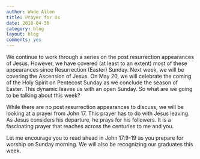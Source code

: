 ```yaml
---
author: Wade Allen
title: Prayer for Us
date: 2018-04-30
category: blog
layout: blog
comments: yes
---
```

 
We continue to work through a series on the post resurrection appearances of Jesus. However, we have covered (at least to an extent) most of these appearances since Resurrection (Easter) Sunday. Next week, we will be covering the Ascension of Jesus. On May 20, we will celebrate the coming of the Holy Spirit on Pentecost Sunday as we conclude the season of Easter. This dynamic leaves us with an open Sunday. So what are we going to be talking about this week?

While there are no post resurrection appearances to discuss, we will be looking at a prayer from John 17. This prayer has to do with Jesus leaving. As Jesus considers his departure, he prays for his followers. It is a fascinating prayer that reaches across the centuries to me and you. 

Let me encourage you to read ahead in John 17:9-19 as you prepare for worship on Sunday morning. We will also be recognizing our graduates this week.



 
